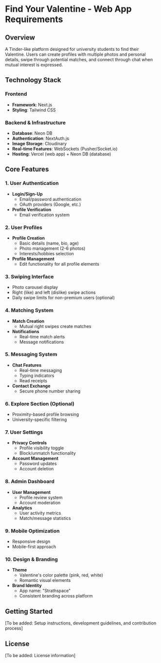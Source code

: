 # Find Your Valentine - Web App Requirements

## Overview

A Tinder-like platform designed for university students to find their Valentine. Users can create profiles with multiple photos and personal details, swipe through potential matches, and connect through chat when mutual interest is expressed.

## Technology Stack

### Frontend
- **Framework**: Next.js
- **Styling**: Tailwind CSS

### Backend & Infrastructure
- **Database**: Neon DB
- **Authentication**: NextAuth.js
- **Image Storage**: Cloudinary
- **Real-time Features**: WebSockets (Pusher/Socket.io)
- **Hosting**: Vercel (web app) + Neon DB (database)

## Core Features

### 1. User Authentication
- **Login/Sign-Up**
  - Email/password authentication
  - OAuth providers (Google, etc.)
- **Profile Verification**
  - Email verification system

### 2. User Profiles
- **Profile Creation**
  - Basic details (name, bio, age)
  - Photo management (2-6 photos)
  - Interests/hobbies selection
- **Profile Management**
  - Edit functionality for all profile elements

### 3. Swiping Interface
- Photo carousel display
- Right (like) and left (dislike) swipe actions
- Daily swipe limits for non-premium users (optional)

### 4. Matching System
- **Match Creation**
  - Mutual right swipes create matches
- **Notifications**
  - Real-time match alerts
  - Message notifications

### 5. Messaging System
- **Chat Features**
  - Real-time messaging
  - Typing indicators
  - Read receipts
- **Contact Exchange**
  - Secure phone number sharing

### 6. Explore Section (Optional)
- Proximity-based profile browsing
- University-specific filtering

### 7. User Settings
- **Privacy Controls**
  - Profile visibility toggle
  - Block/unmatch functionality
- **Account Management**
  - Password updates
  - Account deletion

### 8. Admin Dashboard
- **User Management**
  - Profile review system
  - Account moderation
- **Analytics**
  - User activity metrics
  - Match/message statistics

### 9. Mobile Optimization
- Responsive design
- Mobile-first approach

### 10. Design & Branding
- **Theme**
  - Valentine's color palette (pink, red, white)
  - Romantic visual elements
- **Brand Identity**
  - App name: "Strathspace"
  - Consistent branding across platform

## Getting Started

[To be added: Setup instructions, development guidelines, and contribution process]

## License

[To be added: License information]
